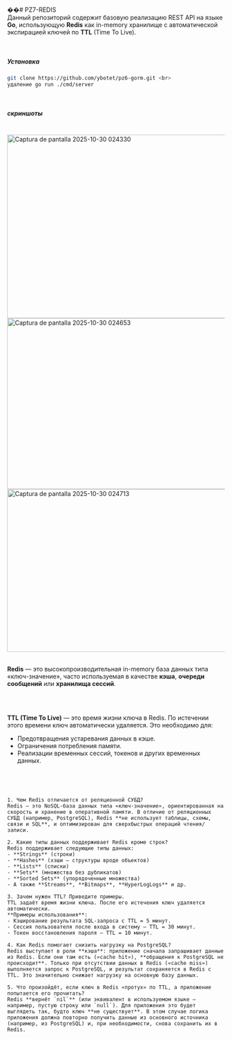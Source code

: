 ��#   P Z 7 - R E D I S 
<br>
Данный репозиторий содержит базовую реализацию REST API на языке **Go**, использующую **Redis** как in-memory хранилище с автоматической экспирацией ключей по **TTL** (Time To Live).

 <br>
<h5>Установка </h5>
 

```bash
git clone https://github.com/ybotet/pz6-gorm.git <br>
удаление go run ./cmd/server
```

<br>
<h5>скриншоты</h5>
<br>
<img width="1138" height="425" alt="Captura de pantalla 2025-10-30 024330" src="https://github.com/user-attachments/assets/9067c1db-4842-4f5f-a23a-3d815dc2eb56" />
<br>
<img width="1131" height="396" alt="Captura de pantalla 2025-10-30 024653" src="https://github.com/user-attachments/assets/4d8e7812-b90f-41d5-b712-75c6f178a9e6" />
<br>
<img width="1142" height="377" alt="Captura de pantalla 2025-10-30 024713" src="https://github.com/user-attachments/assets/ef28c799-1f7a-4cb1-adcb-132e31ad3459" />
<br>
<br>

<a>**Redis** — это высокопроизводительная in-memory база данных типа «ключ-значение», часто используемая в качестве **кэша**, **очереди сообщений** или **хранилища сессий**.</a>

<br><br>

**TTL (Time To Live)** — это время жизни ключа в Redis. По истечении этого времени ключ автоматически удаляется. Это необходимо для:
- Предотвращения устаревания данных в кэше.
- Ограничения потребления памяти.
- Реализации временных сессий, токенов и других временных данных.

<br><br>
```Контрольные вопросы

1. Чем Redis отличается от реляционной СУБД?
Redis — это NoSQL-база данных типа «ключ-значение», ориентированная на скорость и хранение в оперативной памяти. В отличие от реляционных СУБД (например, PostgreSQL), Redis **не использует таблицы, схемы, связи и SQL**, и оптимизирован для сверхбыстрых операций чтения/записи.

2. Какие типы данных поддерживает Redis кроме строк?
Redis поддерживает следующие типы данных:  
- **Strings** (строки)  
- **Hashes** (хэши — структуры вроде объектов)  
- **Lists** (списки)  
- **Sets** (множества без дубликатов)  
- **Sorted Sets** (упорядоченные множества)  
- А также **Streams**, **Bitmaps**, **HyperLogLogs** и др.  

3. Зачем нужен TTL? Приведите примеры.
TTL задаёт время жизни ключа. После его истечения ключ удаляется автоматически.  
**Примеры использования**:
- Кэширование результата SQL-запроса с TTL = 5 минут.
- Сессия пользователя после входа в систему — TTL = 30 минут.
- Токен восстановления пароля — TTL = 10 минут.

4. Как Redis помогает снизить нагрузку на PostgreSQL?
Redis выступает в роли **кэша**: приложение сначала запрашивает данные из Redis. Если они там есть («cache hit»), **обращения к PostgreSQL не происходит**. Только при отсутствии данных в Redis («cache miss») выполняется запрос к PostgreSQL, и результат сохраняется в Redis с TTL. Это значительно снижает нагрузку на основную базу данных.

5. Что произойдёт, если ключ в Redis «протух» по TTL, а приложение попытается его прочитать?
Redis **вернёт `nil`** (или эквивалент в используемом языке — например, пустую строку или `null`). Для приложения это будет выглядеть так, будто ключ **не существует**. В этом случае логика приложения должна повторно получить данные из основного источника (например, из PostgreSQL) и, при необходимости, снова сохранить их в Redis.
```
